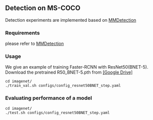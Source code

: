 ## Detection on MS-COCO
Detection experiments are implemented based on [MMDetection](https://github.com/open-mmlab/mmdetection)

### Requirements
please refer to [MMDetection](https://github.com/open-mmlab/mmdetection)

### Usage
We give an example of training Faster-RCNN with ResNet50(BNET-5).
Download the pretrained R50_BNET-5.pth from [[Google Drive]](https://drive.google.com/drive/folders/1lwyQgoKA-hf1EguT7zh8BgriM-B1LWQm)
```
cd imagenet/
./train_val.sh configs/config_resnet50BNET_step.yaml
```
### Evaluating performance of a model
  
```
cd imagenet/
./test.sh configs/config_resnet50BNET_step.yaml
```
